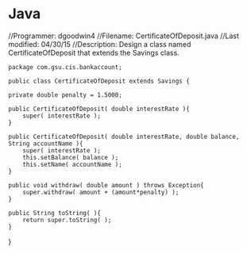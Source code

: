 # Java
//Programmer: dgoodwin4
//Filename: CertificateOfDeposit.java 
//Last modified: 04/30/15 
//Description: Design a class named CertificateOfDeposit that extends the Savings class.
 
    package com.gsu.cis.bankaccount;

    public class CertificateOfDeposit extends Savings {
	
	private double penalty = 1.5000;
	
	public CertificateOfDeposit( double interestRate ){
		super( interestRate );		
	}
	
	public CertificateOfDeposit( double interestRate, double balance, String accountName ){
		super( interestRate );
		this.setBalance( balance );
		this.setName( accountName );
	}
	
	public void withdraw( double amount ) throws Exception{
		super.withdraw( amount + (amount*penalty) );
	}
	
	public String toString( ){
		return super.toString( );
	}
	
}
